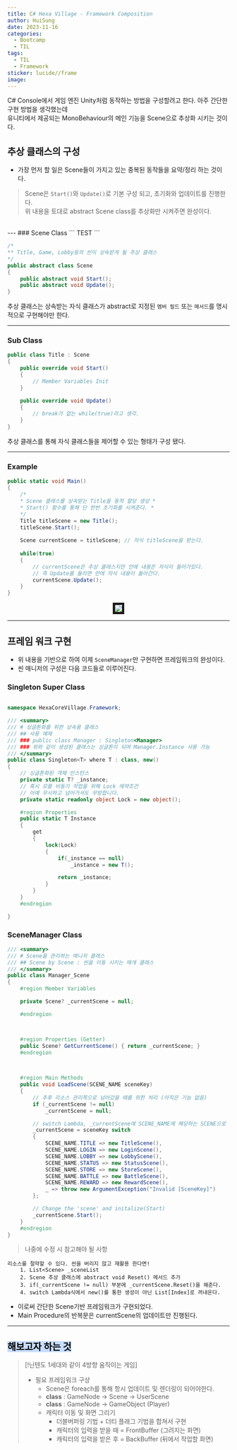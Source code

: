 ```yaml
---
title: C# Hexa Village - Framework Composition
author: HuiSung
date: 2023-11-16
categories:
  - Bootcamp
  - TIL
tags:
  - TIL
  - Framework
sticker: lucide//frame
image:
---
```


C# Console에서 게임 엔진 Unity처럼 동작하는 방법을 구성할려고 한다. 아주 간단한 구현 방법을 생각했는데<br>
유니티에서 제공되는 MonoBehaviour의 메인 기능을 Scene으로 추상화 시키는 것이다.

## 추상 클래스의 구성

* 가장 먼저 할 일은 Scene들이 가지고 있는 중복된 동작들을 요약/정리 하는 것이다.

> Scene은 `Start()`와 `Update()`로 기본 구성 되고, 초기화와 업데이트를 진행한다.<br>
> 위 내용을 토대로 abstract Scene class를 추상화만 시켜주면 완성이다.
<br>
---
### Scene Class
```
TEST
```

```C#
/*
** Title, Game, Lobby등의 씬이 상속받게 될 추상 클래스
*/
public abstract class Scene
{
	public abstract void Start();
	public abstract void Update();
}
```

추상 클래스는 상속받는 자식 클래스가 abstract로 지정된
`멤버 필드` 또는 `메서드`를 명시적으로 구현해야만 한다.

---
### <mark style="background: #FFB8EBA6;"></mark> Sub Class

```C#
public class Title : Scene
{
	public override void Start()
	{
		// Member Variables Init
	}

	public override void Update()
	{
		// break가 없는 while(true)라고 생각.
	}
}
```

추상 클래스를 통해 자식 클래스들을 제어할 수 있는 형태가 구성 됐다.

---
### Example

```C#
public static void Main()
{
	/*
	* Scene 클래스를 상속받는 Title을 동적 할당 생성 *
	* Start() 함수를 통해 단 한번 초기화를 시켜준다. *
	*/
	Title titleScene = new Title();
	titleScene.Start();
	
	Scene currentScene = titleScene; // 자식 titleScene을 받는다.
	
	while(true)
	{
		// currentScene은 추상 클래스지만 안에 내용은 자식이 들어가있다.
		// 즉 Update를 돌리면 안에 자식 내용이 돌아간다.
		currentScene.Update();
	}
}
```

<p align="center"><img src='https://github.com/iamdeveloperz/iamdeveloperz.github.io/assets/59020441/646379a5-3704-441a-ab38-a4fa9834d37d' border="5"></p>

---

## 프레임 워크 구현

* 위 내용을 기반으로 하여 이제 `SceneManager`만 구현하면 프레임워크의 완성이다.
* 씬 매니저의 구성은 다음 코드들로 이루어진다.

### <mark style="background: #FFB8EBA6;"></mark> Singleton Super Class

```C#

namespace HexaCoreVillage.Framework;

/// <summary>
/// # 싱글톤화를 위한 상속용 클래스
/// ## 사용 예제
/// ### public class Manager : Singleton<Manager>
/// ### 위와 같이 생성된 클래스는 싱글톤이 되며 Manager.Instance 사용 가능
/// </summary>
public class Singleton<T> where T : class, new()
{
    // 싱글톤화된 객체 인스턴스
    private static T? _instance;
    // 혹시 모를 비동기 작업을 위해 Lock 제약조건
    // 아예 무시하고 넘어가셔도 무방합니다.
    private static readonly object Lock = new object();

    #region Properties
    public static T Instance
    {
        get
        {
            lock(Lock)
            {
                if(_instance == null)
                    _instance = new T();

                return _instance;
            }
        }
    }
    #endregion

}
```

### <mark style="background: #FFB8EBA6;"></mark> SceneManager Class

```C#
/// <summary>
/// # Scene을 관리하는 매니저 클래스
/// ## Scene by Scene : 씬을 이동 시키는 매개 클래스
/// </summary>
public class Manager_Scene
{
    #region Member Variables

    private Scene? _currentScene = null;

    #endregion



    #region Properties (Getter)
    public Scene? GetCurrentScene() { return _currentScene; }
    #endregion

    

    #region Main Methods
    public void LoadScene(SCENE_NAME sceneKey)
    {
        // 추후 리소스 관리쪽으로 넘어갔을 때를 위한 처리 (아직은 기능 없음)
        if (_currentScene != null)
            _currentScene = null;

        // switch Lambda, _currentScene에 SCENE_NAME에 해당하는 SCENE으로 동적 할당
        _currentScene = sceneKey switch
        {
            SCENE_NAME.TITLE => new TitleScene(),
            SCENE_NAME.LOGIN => new LoginScene(),
            SCENE_NAME.LOBBY => new LobbyScene(),
            SCENE_NAME.STATUS => new StatusScene(),
            SCENE_NAME.STORE => new StoreScene(),
            SCENE_NAME.BATTLE => new BattleScene(),
            SCENE_NAME.REWARD => new RewardScene(),
            _ => throw new ArgumentException("Invalid [SceneKey]")
        };

        // Change the 'scene' and initalize(Start)
        _currentScene.Start();
    }
    #endregion
}

```

> 나중에 수정 시 참고해야 될 사항

	리소스를 절약할 수 있다. 씬을 버리지 않고 재활용 한다면!
		1. List<Scene> _sceneList
		2. Scene 추상 클래스에 abstract void Reset() 메서드 추가
		3. if(_currentScene != null) 부분에 _currentScene.Reset()을 해준다.
		4. switch Lambda식에서 new()를 통한 생성이 아닌 List[Index]로 꺼내온다.

* 이로써 간단한 Scene기반 프레임워크가 구현되었다.
* Main Procedure의 반복문은 currentScene의 업데이트만 진행된다.

---
## <mark style="background: #ADCCFFA6;">해보고자 하는 것</mark>

> [!닌텐도 1세대와 같이 4방향 움직이는 게임]
> - 필요 프레임워크 구상<br> 
> 	+ Scene은 foreach를 통해 항시 업데이트 및 렌더링이 되어야한다.
> 	+ **class** : GameNode → Scene → UserScene
> 	+ **class** : GameNode → GameObject (Player)<br>
> 	+ 캐릭터 이동 및 화면 그리기
> 		+ 더블버퍼링 기법 + 더티 플래그 기법을 합쳐서 구현
> 		+ 캐릭터의 입력을 받을 때 = FrontBuffer (그려지는 화면)
> 		+ 캐릭터의 입력을 받은 후 = BackBuffer (뒤에서 작업할 화면)